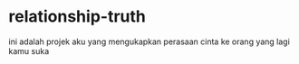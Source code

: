 # relationship-truth
ini adalah projek aku yang mengukapkan perasaan cinta ke orang yang lagi kamu suka
